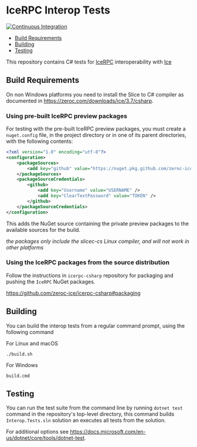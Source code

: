# IceRPC Interop Tests

[![Continuous Integration](https://github.com/zeroc-ice/icerpc-ice-csharp-interop/actions/workflows/dotnet.yml/badge.svg)](https://github.com/zeroc-ice/icerpc-ice-csharp-interop/actions/workflows/dotnet.yml)

- [Build Requirements](#build-requirements)
- [Building](#building)
- [Testing](#testing)

This repository contains C# tests for [IceRPC](1) interoperability with [Ice](2)

## Build Requirements

On non Windows platforms you need to install the Slice to C# compiler as documented in
https://zeroc.com/downloads/ice/3.7/csharp.

### Using pre-built IceRPC preview packages

For testing with the pre-built IceRPC preview packages, you must create a `nuget.config` file, in the project directory
or in one of its parent directories, with the following contents:

```xml
<?xml version="1.0" encoding="utf-8"?>
<configuration>
    <packageSources>
        <add key="github" value="https://nuget.pkg.github.com/zeroc-ice/index.json" />
    </packageSources>
    <packageSourceCredentials>
        <github>
            <add key="Username" value="USERNAME" />
            <add key="ClearTextPassword" value="TOKEN" />
        </github>
    </packageSourceCredentials>
</configuration>
```

This adds the NuGet source containing the private preview packages to the available sources for the build.

*the packages only include the slicec-cs Linux compiler, and will not work in other platforms*

### Using the IceRPC packages from the source distribution

Follow the instructions in `icerpc-csharp` repository for packaging and pushing the `IceRPC` NuGet packages.

https://github.com/zeroc-ice/icerpc-csharp#packaging

## Building

You can build the interop tests from a regular command prompt, using the following command

For Linux and macOS

```shell
./build.sh
```

For Windows

```shell
build.cmd
```

## Testing

You can run the test suite from the command line by running `dotnet test` command in the repository's top-level
directory, this command builds `Interop.Tests.sln` solution an executes all tests from the solution.

For additional options see <https://docs.microsoft.com/en-us/dotnet/core/tools/dotnet-test>.

[1]: https://github.com:zeroc-ice/icerpc-csharp
[1]: https://github.com:zeroc-ice/ice
